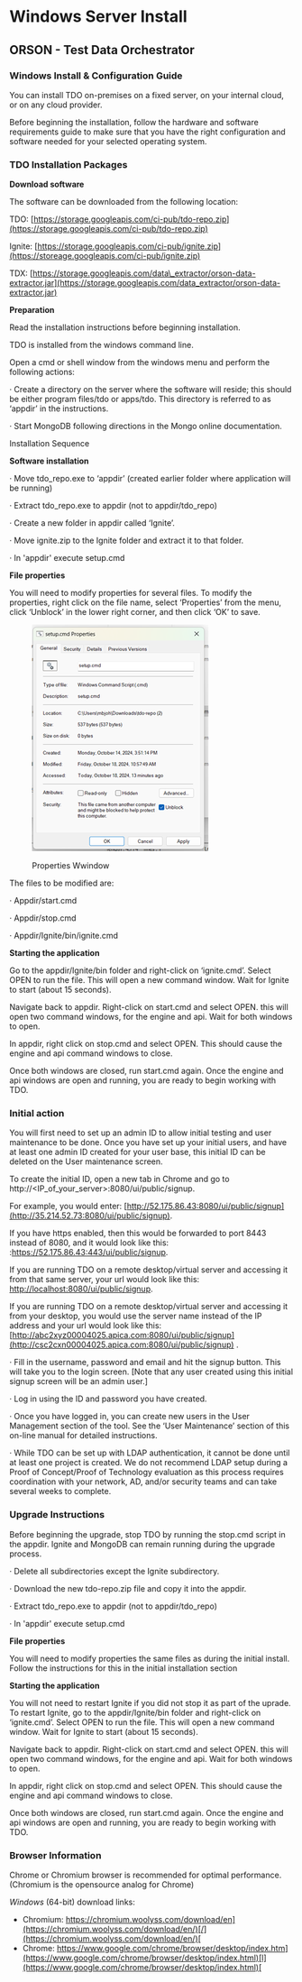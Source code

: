 # Windows Server Install

## ORSON - Test Data Orchestrator

### Windows Install & Configuration Guide&#x20;

You can install TDO on-premises on a fixed server, on your internal cloud, or on any cloud provider.&#x20;

Before beginning the installation, follow the hardware and software requirements guide to make sure that you have the right configuration and software needed for your selected operating system.

### TDO Installation Packages&#x20;

**Download software**

The software can be downloaded from the following location:

TDO:  [https://storage.googleapis.com/ci-pub/tdo-repo.zip](https://storage.googleapis.com/ci-pub/tdo-repo.zip)

Ignite: [https://storage.googleapis.com/ci-pub/ignite.zip](https://storeage.googleapis.com/ci-pub/ignite.zip)

TDX: [https://storage.googleapis.com/data\_extractor/orson-data-extractor.jar](https://storage.googleapis.com/data_extractor/orson-data-extractor.jar)



**Preparation**

Read the installation instructions before beginning installation.

TDO is installed from the windows command line.

Open a cmd or shell window from the windows menu and perform the following actions:

·       Create a directory on the server where the software will reside; this should be either program files/tdo or apps/tdo.  This directory is referred to as ‘appdir’ in the instructions.

·       Start MongoDB following directions in the Mongo online documentation.

&#x20;

Installation Sequence

**Software installation**

&#x20;

·       Move tdo\_repo.exe to ‘appdir’ (created earlier folder where application will be running) &#x20;

·       Extract tdo\_repo.exe to appdir (not to appdir/tdo\_repo)

·       Create a new folder in appdir called ‘Ignite’.

·       Move ignite.zip to the Ignite folder and extract it to that folder.

·       In 'appdir' execute setup.cmd

**File properties**

&#x20;

You will need to modify properties for several files.  To modify the properties, right click on the file name, select ‘Properties’ from the menu, click ‘Unblock’ in the lower right corner, and then click ‘OK’ to save.

&#x20;

<figure><img src="../../../.gitbook/assets/image (348).png" alt=""><figcaption><p>Properties Wwindow</p></figcaption></figure>

&#x20;

The files to be modified are:

·       Appdir/start.cmd

·       Appdir/stop.cmd

·       Appdir/Ignite/bin/ignite.cmd

&#x20;

**Starting the application**

&#x20;

Go to the appdir/Ignite/bin folder and right-click on ‘ignite.cmd’.  Select OPEN to run the file.  This will open a new command window.  Wait for Ignite to start (about 15 seconds).

Navigate back to appdir.  Right-click on start.cmd and select OPEN.  this will open two command windows, for the engine and api.  Wait for both windows to open.

In appdir, right click on stop.cmd and select OPEN.  This should cause the engine and api command windows to close.

Once both windows are closed, run start.cmd again.  Once the engine and api windows are open and running, you are ready to begin working with TDO.

&#x20;

### Initial action&#x20;

You will first need to set up an admin ID to allow initial testing and user maintenance to be done.  Once you have set up your initial users, and have at least one admin ID created for your user base, this initial ID can be deleted on the User maintenance screen.

To create the initial ID, open a new tab in Chrome and go to http://\<IP\_of\_your\_server>:8080/ui/public/signup.

For example, you would enter: [http://52.175.86.43:8080/ui/public/signup](http://35.214.52.73:8080/ui/public/signup).

&#x20;If you have https enabled, then this would be forwarded to port 8443 instead of 8080, and it would look like this: :[https://](https://35.214.52.73/ui/public/signup)[52.175.86.43](http://35.214.52.73:8080/ui/public/signup)[:443/ui/public/signup](https://35.214.52.73/ui/public/signup).

&#x20;If you are running TDO on a remote desktop/virtual server and accessing it from that same server, your url would look like this:  [http://localhost:8080/ui/public/signup](http://localhost:8080/public/signup).

If you are running TDO on a remote desktop/virtual server and accessing it from your desktop, you would use the server name instead of the IP address and your url would look like this: [http://abc2xyz00004025.apica.com:8080/ui/public/signup](http://csc2cxn00004025.apica.com:8080/ui/public/signup) .

&#x20;

·       Fill in the username, password and email and hit the signup button. This will take you to the login screen.  \[Note that any user created using this initial signup screen will be an admin user.]

·       Log in using the ID and password you have created.

·       Once you have logged in, you can create new users in the User Management section of the tool.  See the ‘User Maintenance’ section of this on-line manual for detailed instructions.

·       While TDO can be set up with LDAP authentication, it cannot be done until at least one project is created.  We do not recommend LDAP setup during a Proof of Concept/Proof of Technology evaluation as this process requires coordination with your network, AD, and/or security teams and can take several weeks to complete.

### Upgrade Instructions

Before beginning the upgrade, stop TDO by running the stop.cmd script in the appdir.  Ignite and MongoDB can remain running during the upgrade process.

&#x20;

·       Delete all subdirectories except the Ignite subdirectory.

·       Download the new tdo-repo.zip file and copy it into the appdir.

·       Extract tdo\_repo.exe to appdir (not to appdir/tdo\_repo)

·       In 'appdir' execute setup.cmd&#x20;

**File properties**

You will need to modify properties the same files as during the initial install.  Follow the instructions for this in the initial installation section

&#x20;

**Starting the application**

You will not need to restart Ignite if you did not stop it as part of the uprade.  To restart Ignite,  go to the appdir/Ignite/bin folder and right-click on ‘ignite.cmd’.  Select OPEN to run the file.  This will open a new command window.  Wait for Ignite to start (about 15 seconds).

Navigate back to appdir.  Right-click on start.cmd and select OPEN.  this will open two command windows, for the engine and api.  Wait for both windows to open.

In appdir, right click on stop.cmd and select OPEN.  This should cause the engine and api command windows to close.

Once both windows are closed, run start.cmd again.  Once the engine and api windows are open and running, you are ready to begin working with TDO. &#x20;

### Browser Information

Chrome or Chromium browser is recommended for optimal performance. (Chromium is the opensource analog for Chrome)

_Windows_ (64-bit) download links: &#x20;

* Chromium: [https://chromium.woolyss.com/download/en](https://chromium.woolyss.com/download/en/)[/](https://chromium.woolyss.com/download/en/)[ ](https://chromium.woolyss.com/download/en/)
* Chrome: [https://www.google.com/chrome/browser/desktop/index.htm](https://www.google.com/chrome/browser/desktop/index.html)[l](https://www.google.com/chrome/browser/desktop/index.html)[ ](https://www.google.com/chrome/browser/desktop/index.html)&#x20;
